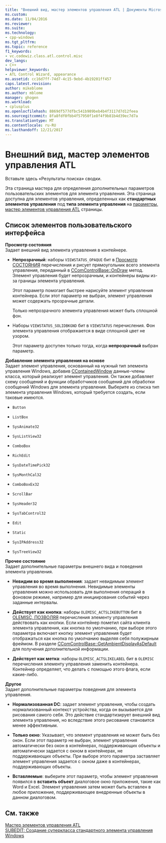 ```yaml
---
title: "Внешний вид, мастер элементов управления ATL | Документы Microsoft"
ms.custom: 
ms.date: 11/04/2016
ms.reviewer: 
ms.suite: 
ms.technology:
- cpp-windows
ms.tgt_pltfrm: 
ms.topic: reference
f1_keywords:
- vc.codewiz.class.atl.control.misc
dev_langs:
- C++
helpviewer_keywords:
- ATL Control Wizard, appearance
ms.assetid: cc16d7ff-74d7-4c15-9ebd-4b19201ff457
caps.latest.revision: 
author: mikeblome
ms.author: mblome
manager: ghogen
ms.workload:
- cplusplus
ms.openlocfilehash: 8869df577dfbc541b989beb4b4f3117d7d12feea
ms.sourcegitcommit: 8fa8fdf0fbb4f57950f1e8f4f9b81b4d39ec7d7a
ms.translationtype: MT
ms.contentlocale: ru-RU
ms.lasthandoff: 12/21/2017
---
```

# <a name="appearance-atl-control-wizard"></a>Внешний вид, мастер элементов управления ATL
Вставьте здесь «Результаты поиска» сводки.  
  
 Эта страница мастера для определения дополнительных параметров пользовательских элементов для элемента управления. Эта страница доступна для элементов управления, определенных как **стандартных элементов управления** под **типа элемента управления** на [параметры, мастер элементов управления ATL](../../atl/reference/options-atl-control-wizard.md) страницы.  
  
## <a name="uielement-list"></a>Список элементов пользовательского интерфейса  
 **Просмотр состояния**  
 Задает внешний вид элемента управления в контейнере.  
  
-   **Непрозрачный**: наборы `VIEWSTATUS_OPAQUE` бит в [Просмотр СОСТОЯНИЯ](http://msdn.microsoft.com/library/windows/desktop/ms687201) перечисления и рисует прямоугольник всего элемента управления, переданный в [CComControlBase::OnDraw](../../atl/reference/ccomcontrolbase-class.md#ondraw) метод. Элемент управления будет непрозрачным, и контейнеры видны из-за границы элемента управления.  
  
     Этот параметр помогает быстрее нарисуйте элемент управления контейнера. Если этот параметр не выбран, элемент управления может содержать прозрачные детали.  
  
     Только непрозрачного элемента управления может быть сплошной фон.  
  
-   Наборы `VIEWSTATUS_SOLIDBKGND` бит в `VIEWSTATUS` перечисления. Фон элемента управления отображается в виде сплошной цвет не узором.  
  
     Этот параметр доступен только тогда, когда **непрозрачный** выбран параметр.  
  
 **Добавление элемента управления на основе**  
 Задает элемент управления, основанный на нужный тип элемента управления Windows, добавив [CContainedWindow](ccontainedwindowt-class.md) данные-члены класса, который реализует элемент управления. Он также добавляет схему сообщений и функции обработчиков сообщений для обработки сообщений Windows для элемента управления. Выберите из списка тип элемента управления Windows, который требуется создать, если таковые имеются.  

  
-   `Button`  
  
-   `ListBox`  
  
-   `SysAnimate32`  
  
-   `SysListView32`  
  
-   `ComboBox`  
  
-   `RichEdit`  
  
-   `SysDateTimePick32`  
  
-   `SysMonthCal32`  
  
-   `ComboBoxEx32`  
  
-   `ScrollBar`  
  
-   `SysHeader32`  
  
-   `SysTabControl32`  
  
-   `Edit`  
  
-   `Static`  
  
-   `SysIPAddress32`  
  
-   `SysTreeView32`  
  
 **Прочее состояние**  
 Задает дополнительные параметры внешнего вида и поведения элемента управления.  
  
-   **Невидим во время выполнения**: задает невидимым элемент управления во время выполнения. Невидимые элементы управления можно использовать для выполнения операций в фоновом режиме, например для инициирования событий через заданные интервалы.  
  
-   **Действует как кнопка**: наборы `OLEMISC_ACTSLIKEBUTTON` бит в [OLEMISC, ПОЗВОЛЯЯ](http://msdn.microsoft.com/library/windows/desktop/ms678497) перечисления элементу управления действовать как кнопки. Если контейнер пометил сайта клиента элемента управления, как кнопка по умолчанию, при выборе этого параметра включает кнопку элемент управления будет отображаться как кнопка по умолчанию выделяя себя полужирным фреймом. В разделе [CComControlBase::GetAmbientDisplayAsDefault](../../atl/reference/ccomcontrolbase-class.md#getambientdisplayasdefault) для получения дополнительной информации.  
  
-   **Действует как метка**: наборы `OLEMISC_ACTSLIKELABEL` бит в `OLEMISC` перечисления элементу управления заменить контейнера. Контейнер определяет, что делать с помощью этого флага, если какие-либо.  
  
 **Другое**  
 Задает дополнительные параметры поведения для элемента управления.  
  
-   **Нормализованная DC**: задает элемент управления, чтобы создать нормализованный контекст устройства, когда он вызывается для рисования самого себя. Это действие стандартизирует внешний вид элемента управления, но вследствие этого рисование становится менее эффективным.  
  
-   **Только окно**: Указывает, что элемент управления не может быть без окон. Если этот параметр не выбран, элемент управления автоматически без окон в контейнерах, поддерживающих объекты и автоматически задается с окном в контейнерах, не поддерживающих объекты. При выборе этого параметра заставляет элемент управления задается с окном даже в контейнерах, поддерживающих объекты.  
  
-   **Вставляемые**: выберите этот параметр, чтобы элемент управления появился в **вставить объект** диалоговое окно приложения, такие как Word и Excel. Элемент управления затем может быть вставлен в любое приложение, поддерживающее внедренные объекты в данном диалоговом.  
  
## <a name="see-also"></a>См. также  
 [Мастер элементов управления ATL](../../atl/reference/atl-control-wizard.md)   
 [SUBEDIT: Создание суперкласса стандартного элемента управления Windows](http://msdn.microsoft.com/en-us/30e46bdc-ed92-417c-b6b8-359017265a7b)

